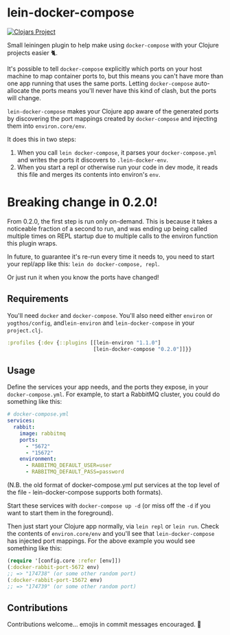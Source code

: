 # lein-docker-compose

[![Clojars Project](https://img.shields.io/clojars/v/healthunlocked/lein-docker-compose.svg)](https://clojars.org/healthunlocked/lein-docker-compose)

Small leiningen plugin to help make using `docker-compose` with your Clojure projects easier :cat2:.

It's possible to tell `docker-compose` explicitly which ports on your host machine to map container ports to, but this means you can't have more than one app running that uses the same ports.
Letting `docker-compose` auto-allocate the ports means you'll never have this kind of clash, but the ports will change.

`lein-docker-compose` makes your Clojure app aware of the generated ports by discovering the port mappings created by `docker-compose` and injecting them into `environ.core/env`.

It does this in two steps:

1. When you call `lein docker-compose`, it parses your `docker-compose.yml` and writes the ports it discovers to `.lein-docker-env`.
2. When you start a repl or otherwise run your code in dev mode, it reads this file and merges its contents into environ's `env`.

# Breaking change in 0.2.0!

From 0.2.0, the first step is run only on-demand. This is because it takes a noticeable fraction of a second to run, and was ending up being called multiple times on REPL startup due to multiple calls to the environ function this plugin wraps.

In future, to guarantee it's re-run every time it needs to, you need to start your repl/app like this: `lein do docker-compose, repl`.

Or just run it when you know the ports have changed!

## Requirements

You'll need `docker` and `docker-compose`. You'll also need either `environ` or `yogthos/config`, and`lein-environ` and `lein-docker-compose` in your `project.clj`.

```clojure
:profiles {:dev {::plugins [[lein-environ "1.1.0"]
                            [lein-docker-compose "0.2.0"]]}}
```

## Usage

Define the services your app needs, and the ports they expose, in your `docker-compose.yml`. For example, to start a RabbitMQ cluster, you could do something like this:

```yml
# docker-compose.yml
services:
  rabbit:
    image: rabbitmq
    ports:
      - "5672"
      - "15672"
    environment:
      - RABBITMQ_DEFAULT_USER=user
      - RABBITMQ_DEFAULT_PASS=password
```

(N.B. the old format of docker-compose.yml put services at the top level of the file - lein-docker-compose supports both formats).

Start these services with `docker-compose up -d` (or miss off the `-d` if you want to start them in the foreground).

Then just start your Clojure app normally, via `lein repl` or `lein run`. Check the contents of `environ.core/env` and you'll see that `lein-docker-compose` has injected port mappings. For the above example you would see something like this:

```clojure
(require '[config.core :refer [env]])
(:docker-rabbit-port-5672 env)
;; => "174738" (or some other random port)
(:docker-rabbit-port-15672 env)
;; => "174739" (or some other random port)
```

## Contributions

Contributions welcome... emojis in commit messages encouraged. :dog:
